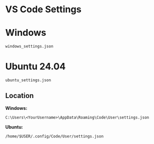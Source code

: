 # VS Code Settings

# Windows

`windows_settings.json`

# Ubuntu 24.04

`ubuntu_settings.json`

## Location

**Windows:**

`C:\Users\<YourUsername>\AppData\Roaming\Code\User\settings.json`

**Ubuntu:**

`/home/$USER/.config/Code/User/settings.json`
